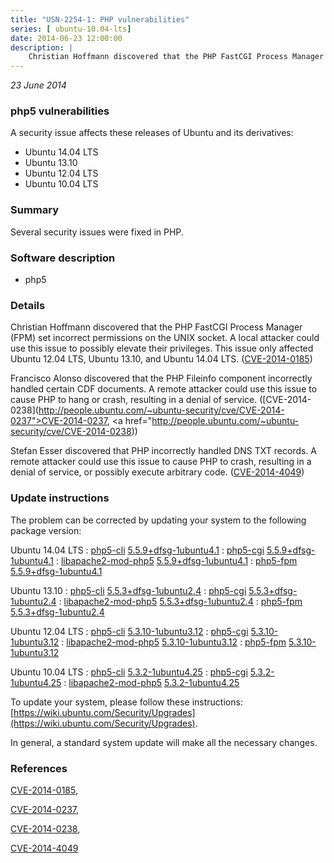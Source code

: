 ```yaml
---
title: "USN-2254-1: PHP vulnerabilities"
series: [ ubuntu-10.04-lts]
date: 2014-06-23 12:00:00
description: |
    Christian Hoffmann discovered that the PHP FastCGI Process Manager (FPM) set incorrect permissions on the UNIX socket. A local attacker could use this issue to possibly elevate their privileges. This issue only affected Ubuntu 12.04 LTS, Ubuntu 13.10, and Ubuntu 14.04 LTS. ([CVE-2014-0185](http://people.ubuntu.com/~ubuntu-security/cve/CVE-2014-0185))
--- 
```

 
 

*23 June 2014*

### php5 vulnerabilities

A security issue affects these releases of Ubuntu and its derivatives:

* Ubuntu 14.04 LTS
* Ubuntu 13.10
* Ubuntu 12.04 LTS
* Ubuntu 10.04 LTS

### Summary

Several security issues were fixed in PHP. 

### Software description

* php5 

### Details

Christian Hoffmann discovered that the PHP FastCGI Process Manager (FPM) set incorrect permissions on the UNIX socket. A local attacker could use this issue to possibly elevate their privileges. This issue only affected Ubuntu 12.04 LTS, Ubuntu 13.10, and Ubuntu 14.04 LTS. ([CVE-2014-0185](http://people.ubuntu.com/~ubuntu-security/cve/CVE-2014-0185))

Francisco Alonso discovered that the PHP Fileinfo component incorrectly handled certain CDF documents. A remote attacker could use this issue to cause PHP to hang or crash, resulting in a denial of service. ([CVE-2014-0238](http://people.ubuntu.com/~ubuntu-security/cve/CVE-2014-0237">CVE-2014-0237</a>, <a href="http://people.ubuntu.com/~ubuntu-security/cve/CVE-2014-0238))

Stefan Esser discovered that PHP incorrectly handled DNS TXT records. A remote attacker could use this issue to cause PHP to crash, resulting in a denial of service, or possibly execute arbitrary code. ([CVE-2014-4049](http://people.ubuntu.com/~ubuntu-security/cve/CVE-2014-4049)) 

### Update instructions

The problem can be corrected by updating your system to the following package version:

Ubuntu 14.04 LTS
 : [php5-cli](https://launchpad.net/ubuntu/+source/php5) <span> [5.5.9+dfsg-1ubuntu4.1](https://launchpad.net/ubuntu/+source/php5/5.5.9+dfsg-1ubuntu4.1) </span> 
 : [php5-cgi](https://launchpad.net/ubuntu/+source/php5) <span> [5.5.9+dfsg-1ubuntu4.1](https://launchpad.net/ubuntu/+source/php5/5.5.9+dfsg-1ubuntu4.1) </span> 
 : [libapache2-mod-php5](https://launchpad.net/ubuntu/+source/php5) <span> [5.5.9+dfsg-1ubuntu4.1](https://launchpad.net/ubuntu/+source/php5/5.5.9+dfsg-1ubuntu4.1) </span> 
 : [php5-fpm](https://launchpad.net/ubuntu/+source/php5) <span> [5.5.9+dfsg-1ubuntu4.1](https://launchpad.net/ubuntu/+source/php5/5.5.9+dfsg-1ubuntu4.1) </span> 

Ubuntu 13.10
 : [php5-cli](https://launchpad.net/ubuntu/+source/php5) <span> [5.5.3+dfsg-1ubuntu2.4](https://launchpad.net/ubuntu/+source/php5/5.5.3+dfsg-1ubuntu2.4) </span> 
 : [php5-cgi](https://launchpad.net/ubuntu/+source/php5) <span> [5.5.3+dfsg-1ubuntu2.4](https://launchpad.net/ubuntu/+source/php5/5.5.3+dfsg-1ubuntu2.4) </span> 
 : [libapache2-mod-php5](https://launchpad.net/ubuntu/+source/php5) <span> [5.5.3+dfsg-1ubuntu2.4](https://launchpad.net/ubuntu/+source/php5/5.5.3+dfsg-1ubuntu2.4) </span> 
 : [php5-fpm](https://launchpad.net/ubuntu/+source/php5) <span> [5.5.3+dfsg-1ubuntu2.4](https://launchpad.net/ubuntu/+source/php5/5.5.3+dfsg-1ubuntu2.4) </span> 

Ubuntu 12.04 LTS
 : [php5-cli](https://launchpad.net/ubuntu/+source/php5) <span> [5.3.10-1ubuntu3.12](https://launchpad.net/ubuntu/+source/php5/5.3.10-1ubuntu3.12) </span> 
 : [php5-cgi](https://launchpad.net/ubuntu/+source/php5) <span> [5.3.10-1ubuntu3.12](https://launchpad.net/ubuntu/+source/php5/5.3.10-1ubuntu3.12) </span> 
 : [libapache2-mod-php5](https://launchpad.net/ubuntu/+source/php5) <span> [5.3.10-1ubuntu3.12](https://launchpad.net/ubuntu/+source/php5/5.3.10-1ubuntu3.12) </span> 
 : [php5-fpm](https://launchpad.net/ubuntu/+source/php5) <span> [5.3.10-1ubuntu3.12](https://launchpad.net/ubuntu/+source/php5/5.3.10-1ubuntu3.12) </span> 

Ubuntu 10.04 LTS
 : [php5-cli](https://launchpad.net/ubuntu/+source/php5) <span> [5.3.2-1ubuntu4.25](https://launchpad.net/ubuntu/+source/php5/5.3.2-1ubuntu4.25) </span> 
 : [php5-cgi](https://launchpad.net/ubuntu/+source/php5) <span> [5.3.2-1ubuntu4.25](https://launchpad.net/ubuntu/+source/php5/5.3.2-1ubuntu4.25) </span> 
 : [libapache2-mod-php5](https://launchpad.net/ubuntu/+source/php5) <span> [5.3.2-1ubuntu4.25](https://launchpad.net/ubuntu/+source/php5/5.3.2-1ubuntu4.25) </span> 

To update your system, please follow these instructions: [https://wiki.ubuntu.com/Security/Upgrades](https://wiki.ubuntu.com/Security/Upgrades).

In general, a standard system update will make all the necessary changes. 

### References

 
 [CVE-2014-0185](http://people.ubuntu.com/~ubuntu-security/cve/CVE-2014-0185), 

 [CVE-2014-0237](http://people.ubuntu.com/~ubuntu-security/cve/CVE-2014-0237), 

 [CVE-2014-0238](http://people.ubuntu.com/~ubuntu-security/cve/CVE-2014-0238), 

 [CVE-2014-4049](http://people.ubuntu.com/~ubuntu-security/cve/CVE-2014-4049)
 

